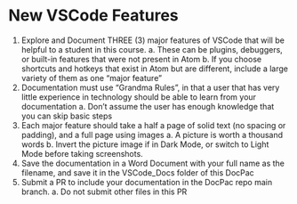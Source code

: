 # New VSCode Features
1.	Explore and Document THREE (3) major features of VSCode that will be helpful to a student in this course.
	a.	These can be plugins, debuggers, or built-in features that were not present in Atom
	b.	If you choose shortcuts and hotkeys that exist in Atom but are different, include a large variety of them as one “major feature”
2.	Documentation must use “Grandma Rules”, in that a user that has very little experience in technology should be able to learn from your documentation
	a.	Don’t assume the user has enough knowledge that you can skip basic steps
3.	Each major feature should take a half a page of solid text (no spacing or padding), and a full page using images
	a.	A picture is worth a thousand words
	b.	Invert the picture image if in Dark Mode, or switch to Light Mode before taking screenshots.
4.	Save the documentation in a Word Document with your full name as the filename, and save it in the VSCode_Docs folder of this DocPac
5.	Submit a PR to include your documentation in the DocPac repo main branch.
	a.	Do not submit other files in this PR
